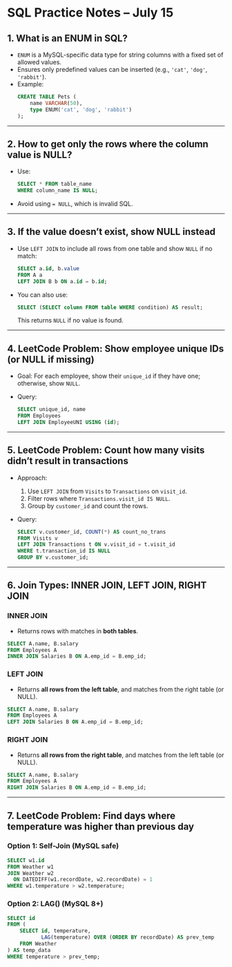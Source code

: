 # SQL Practice Notes – July 15

## 1. What is an ENUM in SQL?
- `ENUM` is a MySQL-specific data type for string columns with a fixed set of allowed values.
- Ensures only predefined values can be inserted (e.g., `'cat'`, `'dog'`, `'rabbit'`).
- Example:
  ```sql
  CREATE TABLE Pets (
      name VARCHAR(50),
      type ENUM('cat', 'dog', 'rabbit')
  );


---

## 2. How to get only the rows where the column value is NULL?

* Use:

  ```sql
  SELECT * FROM table_name
  WHERE column_name IS NULL;
  ```
* Avoid using `= NULL`, which is invalid SQL.

---

## 3. If the value doesn’t exist, show NULL instead

* Use `LEFT JOIN` to include all rows from one table and show `NULL` if no match:

  ```sql
  SELECT a.id, b.value
  FROM A a
  LEFT JOIN B b ON a.id = b.id;
  ```
* You can also use:

  ```sql
  SELECT (SELECT column FROM table WHERE condition) AS result;
  ```

  This returns `NULL` if no value is found.

---

## 4. LeetCode Problem: Show employee unique IDs (or NULL if missing)

* Goal: For each employee, show their `unique_id` if they have one; otherwise, show `NULL`.
* Query:

  ```sql
  SELECT unique_id, name
  FROM Employees
  LEFT JOIN EmployeeUNI USING (id);
  ```

---

## 5. LeetCode Problem: Count how many visits didn’t result in transactions

* Approach:

  1. Use `LEFT JOIN` from `Visits` to `Transactions` on `visit_id`.
  2. Filter rows where `Transactions.visit_id IS NULL`.
  3. Group by `customer_id` and count the rows.
* Query:

  ```sql
  SELECT v.customer_id, COUNT(*) AS count_no_trans
  FROM Visits v
  LEFT JOIN Transactions t ON v.visit_id = t.visit_id
  WHERE t.transaction_id IS NULL
  GROUP BY v.customer_id;
  ```

---

## 6. Join Types: INNER JOIN, LEFT JOIN, RIGHT JOIN

### INNER JOIN

* Returns rows with matches in **both tables**.

```sql
SELECT A.name, B.salary
FROM Employees A
INNER JOIN Salaries B ON A.emp_id = B.emp_id;
```

### LEFT JOIN

* Returns **all rows from the left table**, and matches from the right table (or NULL).

```sql
SELECT A.name, B.salary
FROM Employees A
LEFT JOIN Salaries B ON A.emp_id = B.emp_id;
```

### RIGHT JOIN

* Returns **all rows from the right table**, and matches from the left table (or NULL).

```sql
SELECT A.name, B.salary
FROM Employees A
RIGHT JOIN Salaries B ON A.emp_id = B.emp_id;
```

---

## 7. LeetCode Problem: Find days where temperature was higher than previous day

### Option 1: Self-Join (MySQL safe)

```sql
SELECT w1.id
FROM Weather w1
JOIN Weather w2 
  ON DATEDIFF(w1.recordDate, w2.recordDate) = 1
WHERE w1.temperature > w2.temperature;
```

### Option 2: LAG() (MySQL 8+)

```sql
SELECT id
FROM (
    SELECT id, temperature,
           LAG(temperature) OVER (ORDER BY recordDate) AS prev_temp
    FROM Weather
) AS temp_data
WHERE temperature > prev_temp;
```

```

